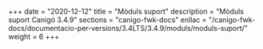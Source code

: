 +++
date        = "2020-12-12"
title       = "Mòduls suport"
description = "Mòduls suport Canigó 3.4.9"
sections    = "canigo-fwk-docs"
enllac		= "/canigo-fwk-docs/documentacio-per-versions/3.4LTS/3.4.9/moduls/moduls-suport/"
weight		= 6
+++
